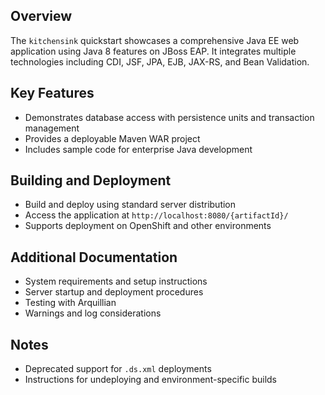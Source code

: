 ## Overview

The `kitchensink` quickstart showcases a comprehensive Java EE web application using Java 8 features on JBoss EAP. It integrates multiple technologies including CDI, JSF, JPA, EJB, JAX-RS, and Bean Validation.

## Key Features

- Demonstrates database access with persistence units and transaction management
- Provides a deployable Maven WAR project
- Includes sample code for enterprise Java development

## Building and Deployment

- Build and deploy using standard server distribution
- Access the application at `http://localhost:8080/{artifactId}/`
- Supports deployment on OpenShift and other environments

## Additional Documentation

- System requirements and setup instructions
- Server startup and deployment procedures
- Testing with Arquillian
- Warnings and log considerations

## Notes

- Deprecated support for `.ds.xml` deployments
- Instructions for undeploying and environment-specific builds